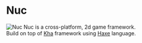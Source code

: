 # Nuc  
![Nuc](resources/icon/nuc-128.png)
Nuc is a cross-platform, 2d game framework.  
Build on top of [Kha](https://github.com/Kode/Kha) framework using [Haxe](https://haxe.org/) language.  
